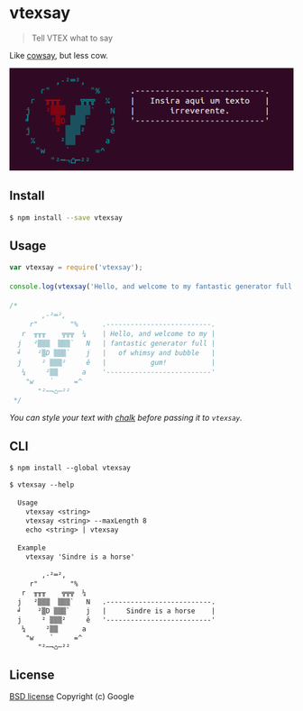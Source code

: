 # vtexsay

> Tell VTEX what to say

Like [cowsay](http://en.wikipedia.org/wiki/Cowsay), but less cow.

![](screenshot.png)


## Install

```sh
$ npm install --save vtexsay
```


## Usage

```js
var vtexsay = require('vtexsay');

console.log(vtexsay('Hello, and welcome to my fantastic generator full of whimsy and bubble gum!'));

/*
        ,-²═²,        
     r"        "%      .--------------------------.
   r  ╥╥╥    ╦╦╦  ¼    | Hello, and welcome to my |
  j   ²▒▒▒  ▒▒▒`   N   | fantastic generator full |
  ╛    ²▒D ▒▒▒`    j   |   of whimsy and bubble   |
  j     ² ▒▒▒²     ê   |           gum!           |
   ¼     ²▒▒      a    '--------------------------'
    "w    `     =^     
       "²─¬⌂─²²        
 */
```

*You can style your text with [chalk](https://github.com/sindresorhus/chalk) before passing it to `vtexsay`.*


## CLI

```
$ npm install --global vtexsay
```

```
$ vtexsay --help

  Usage
    vtexsay <string>
    vtexsay <string> --maxLength 8
    echo <string> | vtexsay

  Example
    vtexsay 'Sindre is a horse'

        ,-²═²,        
     r"        "%      
   r  ╥╥╥    ╦╦╦  ¼    
  j   ²▒▒▒  ▒▒▒`   N   .--------------------------.
  ╛    ²▒D ▒▒▒`    j   |     Sindre is a horse    |
  j     ² ▒▒▒²     ê   '--------------------------'
   ¼     ²▒▒      a    
    "w    `     =^     
       "²─¬⌂─²²        
```


## License

[BSD license](http://opensource.org/licenses/bsd-license.php)
Copyright (c) Google
